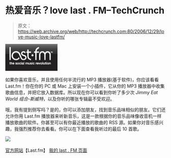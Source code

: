 # 热爱音乐？love last . FM–TechCrunch

> 原文：<https://web.archive.org/web/http://techcrunch.com:80/2006/12/29/love-music-love-lastfm/>

![](img/d9cee33460182b16df3b3866c7fe0468.png)

如果你喜欢音乐，并且使用任何半流行的 MP3 播放器(基于软件)，你应该看看 Last.fm！你在你的 PC 或 Mac 上安装一个小插件，它从你的 MP3 播放器中收集歌曲信息，并把它放入数据库。所以现在你可以看到你听了多少次 *Jimmy Eat World 组合-斯威特*，以及你听的哪张专辑最不受欢迎。

哦，我有提到侧写吗？是的，你可以添加朋友，找到音乐品味相似的朋友。它们还允许你用 Last.fm 播放器来听新音乐，这是一款根据你的音乐品味像收音机一样播放歌曲的软件。你甚至可以有你最近播放的歌曲的 RSS 源。如果你对音乐感兴趣，我强烈推荐你去看看。你可以在下面查看我听过的最后 10 首歌。

[![](img/f5754192b94066563258a339ee206c4f.png)](https://web.archive.org/web/20220810025738/http://www.last.fm/user/VVeneziani/?chartstyle=basicrt10)

[官方网站](https://web.archive.org/web/20220810025738/http://www.last.fm/)【Last.fm】
[我的 last . FM 页面](https://web.archive.org/web/20220810025738/http://www.last.fm/user/VVeneziani/)